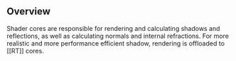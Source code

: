 ## Overview
Shader cores are responsible for rendering and calculating shadows and reflections, as well as calculating normals and internal refractions. For more realistic and more performance efficient shadow, rendering is offloaded to [[RT]] cores.